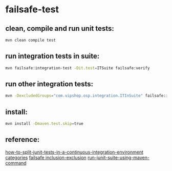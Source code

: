 # failsafe-test
## clean, compile and run unit tests:
```bash
mvn clean compile test
```
## run integration tests in suite:
```bash
mvn failsafe:integration-test -Dit.test=ITSuite failsafe:verify
```
## run other integration tests:
```bash
mvn -DexcludedGroups="com.vipshop.osp.integration.ITInSuite" failsafe:integration-test failsafe:verify
```
## install:
```bash
mvn install -Dmaven.test.skip=true
```
## reference:
[how-to-split-junit-tests-in-a-continuous-integration-environment](https://semaphoreci.com/community/tutorials/how-to-split-junit-tests-in-a-continuous-integration-environment)
[categories](https://github.com/junit-team/junit4/wiki/categories)
[failsafe inclusion-exclusion](http://maven.apache.org/components/surefire/maven-failsafe-plugin/examples/inclusion-exclusion.html)
[run-junit-suite-using-maven-command](https://stackoverflow.com/questions/11762801/run-junit-suite-using-maven-command)
